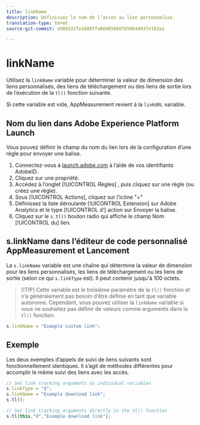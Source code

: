 ```yaml
---
title: linkName
description: Définissez le nom de l’accès au lien personnalisé.
translation-type: tm+mt
source-git-commit: e500332fe16887fa004858b07b59644837e183aa

---
```



# linkName

Utilisez la `linkName` variable pour déterminer la valeur de dimension des liens personnalisés, des liens de téléchargement ou des liens de sortie lors de l’exécution de la `tl()` fonction suivante.

Si cette variable est vide, AppMeasurement revient à la `linkURL` variable.

## Nom du lien dans Adobe Experience Platform Launch

Vous pouvez définir le champ du nom du lien lors de la configuration d’une règle pour envoyer une balise.

1. Connectez-vous à [launch.adobe.com](https://launch.adobe.com) à l’aide de vos identifiants AdobeID.
2. Cliquez sur une propriété.
3. Accédez à l’onglet [!UICONTROL Règles] , puis cliquez sur une règle (ou créez une règle).
4. Sous [!UICONTROL Actions], cliquez sur l’icône &quot;+&quot;
5. Définissez la liste déroulante [!UICONTROL Extension] sur Adobe Analytics et le type [!UICONTROL d’] action sur Envoyer la balise.
6. Cliquez sur le `s.tl()` bouton radio qui affiche le champ Nom [!UICONTROL du] lien.

## s.linkName dans l’éditeur de code personnalisé AppMeasurement et Lancement

La `s.linkName` variable est une chaîne qui détermine la valeur de dimension pour les liens personnalisés, les liens de téléchargement ou les liens de sortie (selon ce qui `s.linkType` est). Il peut contenir jusqu&#39;à 100 octets.

> [!TIP] Cette variable est le troisième paramètre de la `tl()` fonction et n’a généralement pas besoin d’être définie en tant que variable autonome. Cependant, vous pouvez utiliser la `linkName` variable si vous ne souhaitez pas définir de valeurs comme arguments dans la `tl()` fonction.

```js
s.linkName = "Example custom link";
```

## Exemple

Les deux exemples d’appels de suivi de liens suivants sont fonctionnellement identiques. Il s’agit de méthodes différentes pour accomplir le même suivi des liens avec les accès.

```js
// Set link tracking arguments as individual variables
s.linkType = "d";
s.linkName = "Example download link";
s.tl();

// Set link tracking arguments directly in the tl() function
s.tl(this,"d","Example download link");
```
